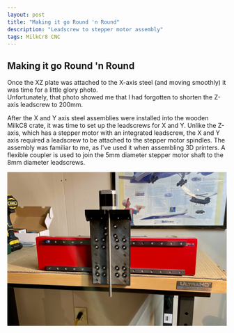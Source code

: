 ```yaml
---
layout: post
title: "Making it go Round 'n Round"
description: "Leadscrew to stepper motor assembly"
tags: MilkCr8 CNC
---
```

## Making it go Round 'n Round

Once the XZ plate was attached to the X-axis steel (and moving smoothly) it was time for a little glory photo.  
Unfortunately, that photo showed me that I had forgotten to shorten the Z-axis leadscrew to 200mm.  

After the X and Y axis steel assemblies were installed into the wooden MilkC8 crate, it was time to set up the leadscrews for X and Y.  Unlike the Z-axis, which has a stepper motor with an integrated leadscrew, the X and Y axis required a leadscrew to be attached to the stepper motor spindles.  The assembly was familiar to me, as I've used it when assembling 3D printers.  A flexible coupler is used to join the 5mm diameter stepper motor shaft to the 8mm diameter leadscrews.  

![MilkCr8 CNC frame](/assets/images/X-axis.jpeg)

